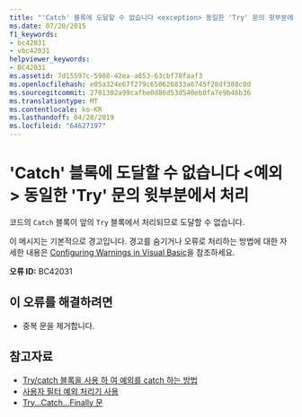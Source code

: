 ```yaml
---
title: "'Catch' 블록에 도달할 수 없습니다 <exception> 동일한 'Try' 문의 윗부분에서 처리"
ms.date: 07/20/2015
f1_keywords:
- bc42031
- vbc42031
helpviewer_keywords:
- BC42031
ms.assetid: 7d15597c-5988-42ea-a853-63cbf78faaf3
ms.openlocfilehash: e05a324e67f279c650626833a6745f28df388c0d
ms.sourcegitcommit: 2701302a99cafbe0d86d53d540eb0fa7e9b46b36
ms.translationtype: MT
ms.contentlocale: ko-KR
ms.lasthandoff: 04/28/2019
ms.locfileid: "64627197"
---
```

# <a name="catch-block-never-reached-exception-handled-above-in-the-same-try-statement"></a>'Catch' 블록에 도달할 수 없습니다 \<예외 > 동일한 'Try' 문의 윗부분에서 처리
코드의 `Catch` 블록이 앞의 `Try` 블록에서 처리되므로 도달할 수 없습니다.  
  
이 메시지는 기본적으로 경고입니다. 경고를 숨기거나 오류로 처리하는 방법에 대한 자세한 내용은 [Configuring Warnings in Visual Basic](/visualstudio/ide/configuring-warnings-in-visual-basic)을 참조하세요.
  
 **오류 ID:** BC42031  
  
## <a name="to-correct-this-error"></a>이 오류를 해결하려면  
  
- 중복 문을 제거합니다.  
  
## <a name="see-also"></a>참고자료

- [Try/catch 블록을 사용 하 여 예외를 catch 하는 방법](../../standard/exceptions/how-to-use-the-try-catch-block-to-catch-exceptions.md)
- [사용자 필터 예외 처리기 사용](../../standard/exceptions/using-user-filtered-exception-handlers.md)
- [Try...Catch...Finally 문](../../visual-basic/language-reference/statements/try-catch-finally-statement.md)

